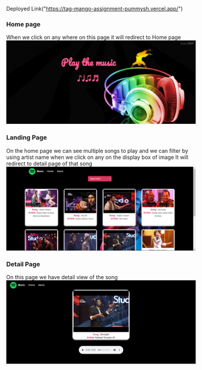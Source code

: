 Deployed Link("https://tag-mango-assignment-pummysh.vercel.app/")

<h3>Home page</h3>
When we click on any where on this page it will redirect to Home page

<img src="./Screesnshots/Landing.png" alt="">
<h3>Landing Page</h3>
On the home page we can see multiple songs to play and we can filter by using artist name when we click on any on the display box of image 
It will redirect to detail page of that song

<img src="./Screesnshots/Home.png" alt="">
<h3>Detail Page</h3>
On this page we have detail view of  the song 

<img src="./Screesnshots/Detail.png" alt="">
